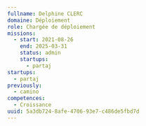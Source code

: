 ```yaml
---
fullname: Delphine CLERC
domaine: Déploiement
role: Chargée de déploiement
missions:
  - start: 2021-08-26
    end: 2025-03-31
    status: admin
    startups:
      - partaj
startups:
  - partaj
previously:
  - camino
competences:
  - Croissance
uuid: 5a3db724-8afe-4706-93e7-c486de5fbd7d
---
```

